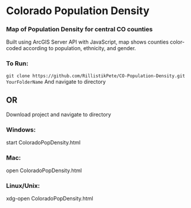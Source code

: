 # Colorado Population Density

### Map of Population Density for central CO counties
Built using ArcGIS Server API with JavaScript, map shows counties color-coded according to population, ethnicity, and gender.

### To Run:
```git clone https://github.com/RillistikPete/CO-Population-Density.git  YourFolderName```
And navigate to directory
## OR
Download project and navigate to directory

### Windows:
start ColoradoPopDensity.html

### Mac:
open ColoradoPopDensity.html

### Linux/Unix:
xdg-open ColoradoPopDensity.html

